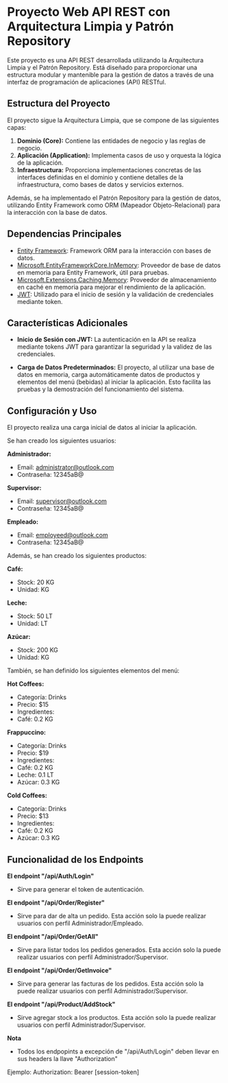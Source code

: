 # Proyecto Web API REST con Arquitectura Limpia y Patrón Repository

Este proyecto es una API REST desarrollada utilizando la Arquitectura Limpia y el Patrón Repository. Está diseñado para proporcionar una estructura modular y mantenible para la gestión de datos a través de una interfaz de programación de aplicaciones (API) RESTful.

## Estructura del Proyecto

El proyecto sigue la Arquitectura Limpia, que se compone de las siguientes capas:

1. **Dominio (Core):** Contiene las entidades de negocio y las reglas de negocio.
2. **Aplicación (Application):** Implementa casos de uso y orquesta la lógica de la aplicación.
3. **Infraestructura:** Proporciona implementaciones concretas de las interfaces definidas en el dominio y contiene detalles de la infraestructura, como bases de datos y servicios externos.

Además, se ha implementado el Patrón Repository para la gestión de datos, utilizando Entity Framework como ORM (Mapeador Objeto-Relacional) para la interacción con la base de datos.

## Dependencias Principales

- [Entity Framework](https://docs.microsoft.com/en-us/ef/): Framework ORM para la interacción con bases de datos.
- [Microsoft.EntityFrameworkCore.InMemory](https://www.nuget.org/packages/Microsoft.EntityFrameworkCore.InMemory/): Proveedor de base de datos en memoria para Entity Framework, útil para pruebas.
- [Microsoft.Extensions.Caching.Memory](https://www.nuget.org/packages/Microsoft.Extensions.Caching.Memory/): Proveedor de almacenamiento en caché en memoria para mejorar el rendimiento de la aplicación.
- [JWT](https://jwt.io/): Utilizado para el inicio de sesión y la validación de credenciales mediante token.

## Características Adicionales

- **Inicio de Sesión con JWT:** La autenticación en la API se realiza mediante tokens JWT para garantizar la seguridad y la validez de las credenciales.

- **Carga de Datos Predeterminados:** El proyecto, al utilizar una base de datos en memoria, carga automáticamente datos de productos y elementos del menú (bebidas) al iniciar la aplicación. Esto facilita las pruebas y la demostración del funcionamiento del sistema.

## Configuración y Uso
El proyecto realiza una carga inicial de datos al iniciar la aplicación. 

Se han creado los siguientes usuarios:

**Administrador:**

- Email: administrator@outlook.com
- Contraseña: 12345aB@

**Supervisor:**

- Email: supervisor@outlook.com
- Contraseña: 12345aB@

**Empleado:**

- Email: employeed@outlook.com
- Contraseña: 12345aB@


Además, se han creado los siguientes productos:

**Café:**

- Stock: 20 KG
- Unidad: KG

**Leche:**

- Stock: 50 LT
- Unidad: LT


**Azúcar:**

- Stock: 200 KG
- Unidad: KG



También, se han definido los siguientes elementos del menú:

**Hot Coffees:**

- Categoría: Drinks
- Precio: $15
- Ingredientes:
- Café: 0.2 KG

**Frappuccino:**

- Categoría: Drinks
- Precio: $19
- Ingredientes:
- Café: 0.2 KG
- Leche: 0.1 LT
- Azúcar: 0.3 KG

**Cold Coffees:**

- Categoría: Drinks
- Precio: $13
- Ingredientes:
- Café: 0.2 KG
- Azúcar: 0.3 KG



## Funcionalidad de los Endpoints

**El endpoint "/api/Auth/Login"**
- Sirve para generar el token de autenticación.


**El endpoint  "/api/Order/Register"**
- Sirve para dar de alta un pedido. Esta acción solo la puede realizar usuarios con perfil Administrador/Empleado.


**El endpoint  "/api/Order/GetAll"**
- Sirve para listar todos los pedidos generados. Esta acción solo la puede realizar usuarios con perfil Administrador/Supervisor.


**El endpoint  "/api/Order/GetInvoice"**
- Sirve para generar las facturas de los pedidos. Esta acción solo la puede realizar usuarios con perfil Administrador/Supervisor.


**El endpoint  "/api/Product/AddStock"**
- Sirve agregar stock a los productos. Esta acción solo la puede realizar usuarios con perfil Administrador/Supervisor.

**Nota**
- Todos los endpopints a excepción de "/api/Auth/Login" deben llevar en sus headers la llave "Authorization"

Ejemplo:
Authorization: Bearer [session-token]
